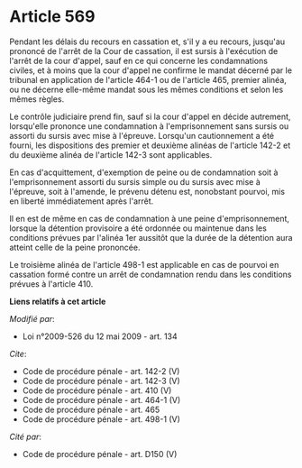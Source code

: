 # Article 569

Pendant les délais du recours en cassation et, s'il y a eu recours, jusqu'au prononcé de l'arrêt de la Cour de cassation, il
est sursis à l'exécution de l'arrêt de la cour d'appel, sauf en ce qui concerne les condamnations civiles, et à moins que la
cour d'appel ne confirme le mandat décerné par le tribunal en application de l'article 464-1 ou de l'article 465, premier
alinéa, ou ne décerne elle-même mandat sous les mêmes conditions et selon les mêmes règles. 

Le contrôle judiciaire prend fin, sauf si la cour d'appel en décide autrement, lorsqu'elle prononce une condamnation à
l'emprisonnement sans sursis ou assorti du sursis avec mise à l'épreuve. Lorsqu'un cautionnement a été fourni, les
dispositions des premier et deuxième alinéas de l'article 142-2 et du deuxième alinéa de l'article 142-3 sont applicables. 

En cas d'acquittement, d'exemption de peine ou de condamnation soit à l'emprisonnement assorti du sursis simple ou du sursis
avec mise à l'épreuve, soit à l'amende, le prévenu détenu est, nonobstant pourvoi, mis en liberté immédiatement après
l'arrêt. 

Il en est de même en cas de condamnation à une peine d'emprisonnement, lorsque la détention provisoire a été ordonnée ou
maintenue dans les conditions prévues par l'alinéa 1er aussitôt que la durée de la détention aura atteint celle de la peine
prononcée. 

Le troisième alinéa de l'article 498-1 est applicable en cas de pourvoi en cassation formé contre un arrêt de condamnation
rendu dans les conditions prévues à l'article 410.

**Liens relatifs à cet article**

_Modifié par_:

  - Loi n°2009-526 du 12 mai 2009 - art. 134

_Cite_:

  - Code de procédure pénale - art. 142-2 (V)
  - Code de procédure pénale - art. 142-3 (V)
  - Code de procédure pénale - art. 410 (V)
  - Code de procédure pénale - art. 464-1 (V)
  - Code de procédure pénale - art. 465
  - Code de procédure pénale - art. 498-1 (V)

_Cité par_:

  - Code de procédure pénale - art. D150 (V)
